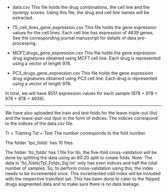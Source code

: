 - data.csv
This file holds the drug combinations, the cell line and the synergy scores. Using this file, the drug and cell line names will be extracted.

- 75_cell_lines_gene_expression.csv
This file holds the gene expression values for the cell lines. Each cell line has expression of  4639 genes. See the corresponding journal manuscript for details of data pre-processing.

- MCF7_drugs_gene_expression.csv
This file holds the gene expression drug signatures obtained using MCF7 cell line. Each drug is represented using a vector of length 978.

- PC3_drugs_gene_expression.csv
This file holds the gene expression drug signatures obtained using PC3 cell line. Each drug is represented using a vector of length 978.


In total, we will have 8551 expression values for each sample (978 + 978 + 978 + 978 + 4639).

------------------------------------------------------------------------------------------------

We have also uploaded the train and test folds for the leave-triple-out (lto) and the leave-pair-out (lpo) in the form of indices. The indices correspond to the indices of the data.csv file.

Tr = Training
Tst = Test
The number corresponds to the fold number.

The folder 'lpo_folds' has 10 files.

The folder 'lto_folds' has 1 file
For lto, the five-fold cross-validation will be done by splitting the data using an 80:20 split to create folds.
Note: The data in 'lto_folds/Tpl_Folds_Sig.txt' only has even indices and half the total number of samples. So, to perform cross-validation using this, the index needs to be incremented once. This incremented odd index will be included with the respective train/test set. 
This has been done to cater to the flipped drugs augmented data and to make sure there is no data leakage.
